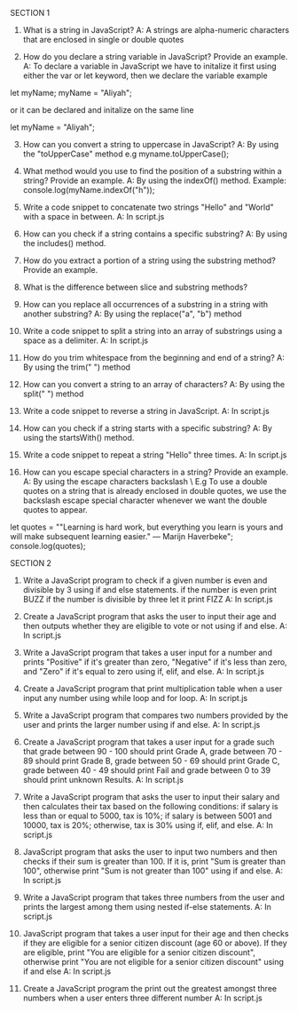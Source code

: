 SECTION 1  

1. What is a string in JavaScript?
A: A strings are alpha-numeric characters that are enclosed in single or double quotes

2. How do you declare a string variable in JavaScript? Provide an example.
A: To declare a variable in JavaScript we have to initalize it first using either the var or let keyword, then we declare the variable
example

let myName;
myName = "Aliyah";

or it can be declared and initalize on the same line

let myName = "Aliyah";

3. How can you convert a string to uppercase in JavaScript?
A: By using the "toUpperCase" method e.g myname.toUpperCase();

4. What method would you use to find the position of a substring within a string? Provide an example.
A: By using the indexOf() method.
Example: console.log(myName.indexOf("h"));

5. Write a code snippet to concatenate two strings "Hello" and "World" with a space in between.
A: In script.js

6. How can you check if a string contains a specific substring?
A: By using the includes() method.

7. How do you extract a portion of a string using the substring method? Provide an example.


8. What is the difference between slice and substring methods?


9. How can you replace all occurrences of a substring in a string with another substring?
A: By using the replace("a", "b") method 

10. Write a code snippet to split a string into an array of substrings using a space as a delimiter.
A: In script.js

11. How do you trim whitespace from the beginning and end of a string?
A: By using the trim(" ") method


12. How can you convert a string to an array of characters?
A: By using the split(" ") method

13. Write a code snippet to reverse a string in JavaScript.
A: In script.js

14. How can you check if a string starts with a specific substring?
A: By using the startsWith() method.

15. Write a code snippet to repeat a string "Hello" three times.
A: In script.js

16. How can you escape special characters in a string? Provide an example.
A: By using the escape characters backslash \ 
E.g To use a double quotes on a string that is already enclosed in double quotes, we use the backslash escape special character whenever we want the double quotes to appear.

let quotes = "\"Learning is hard work, but everything you learn is yours and will make subsequent learning easier.\" ― Marijn Haverbeke";
console.log(quotes);

SECTION 2

1. Write a JavaScript  program to check if a given number is even and divisible by 3 using if and else statements. if the number is even print BUZZ if the number is divisible by three let it print FIZZ
A: In script.js

2. Create a JavaScript  program that asks the user to input their age and then outputs whether they are eligible to vote or not using if and else.
A: In script.js

3. Write a JavaScript program that takes a user input for a number and prints "Positive" if it's greater than zero, "Negative" if it's less than zero, and "Zero" if it's equal to zero using if, elif, and else.
A: In script.js

4. Create a JavaScript program that print multiplication table when a user input any number using while loop and for loop.
A: In script.js

5. Write a JavaScript  program that compares two numbers provided by the user and prints the larger number using if and else.
A: In script.js

6. Create a JavaScript  program that takes a user input for a grade such that grade between 90 - 100 should print Grade A, grade between 70 - 89 should print Grade B, grade 
between 50 - 69 should print Grade C, grade between 40 - 49 should print  Fail and grade between 0 to 39 should print unknown Results. 
A: In script.js

7. Write a JavaScript  program that asks the user to input their salary and then calculates their tax based on the following conditions: if salary is less than or equal to 5000, tax is 10%; if salary is between 5001 and 10000, tax is 20%; otherwise, tax is 30% using if, elif, and else.
A: In script.js

8. JavaScript  program that asks the user to input two numbers and then checks if their sum is greater than 100. If it is, print "Sum is greater than 100", otherwise print "Sum is not greater than 100" using if and else.
A: In script.js

9. Write a JavaScript  program that takes three numbers from the user and prints the largest among them using nested if-else statements.
A: In script.js

10. JavaScript program that takes a user input for their age and then checks if they are eligible for a senior citizen discount (age 60 or above). If they are eligible, print "You are eligible for a senior citizen discount", otherwise print "You are not eligible for a senior citizen discount" using if and else
A: In script.js

11. Create a JavaScript program the print out the greatest amongst three numbers when a user enters three different number
A: In script.js
